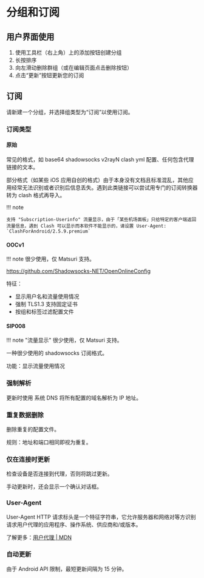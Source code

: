 # 分组和订阅

## 用户界面使用

1. 使用工具栏（右上角）上的添加按钮创建分组
2. 长按排序
3. 向左滑动删除群组（或在编辑页面点击删除按钮）
4. 点击“更新”按钮更新您的订阅

## 订阅

请新建一个分组，并选择组类型为“订阅”以使用订阅。

### 订阅类型

#### 原始

常见的格式，如 base64 shadowsocks v2rayN clash yml 配置、任何包含代理链接的文本。

部分格式（如某些 iOS 应用自创的格式）由于本身没有文档且标准混乱，其他应用经常无法识别或者识别后信息丢失。遇到此类链接可以尝试用专门的订阅转换器转为 clash 格式再导入。

!!! note

    支持 "Subscription-Userinfo" 流量显示，由于「某些机场面板」只给特定的客户端返回流量信息，遇到 Clash 可以显示而本软件不能显示的，请设置 User-Agent: `ClashForAndroid/2.5.9.premium`

#### OOCv1

!!! note
    很少使用，仅 Matsuri 支持。

https://github.com/Shadowsocks-NET/OpenOnlineConfig

特征：

* 显示用户名和流量使用情况
* 强制 TLS1.3 支持固定证书
* 按组和标签过滤配置文件

#### SIP008

!!! note "流量显示"
    很少使用，仅 Matsuri 支持。

一种很少使用的 shadowsocks 订阅格式。

功能：显示流量使用情况

### 强制解析

更新时使用 系统 DNS 将所有配置的域名解析为 IP 地址。

### 重复数据删除

删除重复的配置文件。

规则：地址和端口相同即视为重复。

### 仅在连接时更新

检查设备是否连接到代理，否则将跳过更新。

手动更新时，还会显示一个确认对话框。

### User-Agent

User-Agent HTTP 请求标头是一个特征字符串，它允许服务器和网络对等方识别请求用户代理的应用程序、操作系统、供应商和/或版本。

了解更多：[用户代理 | MDN](https://developer.mozilla.org/en-US/docs/Web/HTTP/Headers/User-Agent)

### 自动更新

由于 Android API 限制，最短更新间隔为 15 分钟。
